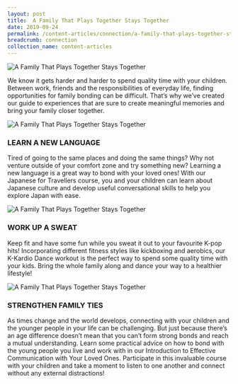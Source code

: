 ```yaml
---
layout: post
title:  A Family That Plays Together Stays Together
date: 2019-09-24
permalink: /content-articles/connection/a-family-that-plays-together-stays-together
breadcrumb: connection
collection_name: content-articles
---
```

![A Family That Plays Together Stays Together](/images/content-articles/connection/family-stays-together-img1.jpg)

We know it gets harder and harder to spend quality time with your children. Between work, friends and the responsibilities of everyday life, finding opportunities for family bonding can be difficult. That’s why we’ve created our guide to experiences that are sure to create meaningful memories and bring your family closer together. 

![A Family That Plays Together Stays Together](/images/content-articles/connection/family-stays-together-img2.jpg)

### LEARN A NEW LANGUAGE
Tired of going to the same places and doing the same things? Why not venture outside of your comfort zone and try something new? Learning a new language is a great way to bond with your loved ones! With our Japanese for Travellers course, you and your children can learn about Japanese culture and develop useful conversational skills to help you explore Japan with ease.

![A Family That Plays Together Stays Together](/images/content-articles/connection/family-stays-together-img3.jpg)

### WORK UP A SWEAT
Keep fit and have some fun while you sweat it out to your favourite K-pop hits! Incorporating different fitness styles like kickboxing and aerobics, our K-Kardio Dance workout is the perfect way to spend some quality time with your kids. Bring the whole family along and dance your way to a healthier lifestyle!

![A Family That Plays Together Stays Together](/images/content-articles/connection/family-stays-together-img4.jpg)

### STRENGTHEN FAMILY TIES
As times change and the world develops, connecting with your children and the younger people in your life can be challenging. But just because there’s an age difference doesn’t mean that you can’t form strong bonds and reach a mutual understanding. Learn some practical advice on how to bond with the young people you live and work with in our Introduction to Effective Communication with Your Loved Ones. Participate in this invaluable course with your children and take a moment to listen to one another and connect without any external distractions! 
